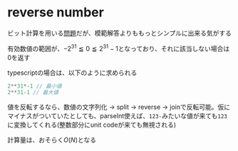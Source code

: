 # reverse number

ビット計算を用いる[問題](https://leetcode.com/problems/reverse-integer/)だが、模範解答よりももっとシンプルに出来る気がする

有効数値の範囲が、$-2^31≦0≦2^31-1$となっており、それに該当しない場合は0を返す

typescriptの場合は、以下のように求められる

```typescript
2**31*-1 // 最小値
2**31-1 // 最大値
```

値を反転するなら、数値の文字列化 -> split -> reverse -> joinで反転可能。仮にマイナスがついていたとしても、parseInt使えば、`123-`みたいな値が来ても`123`に変換してくれる(整数部分にunit codeが来ても無視される)

計算量は、おそらく$O(N)$となる
